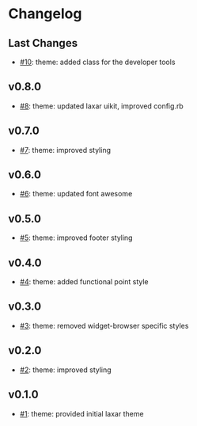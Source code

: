 # Changelog

## Last Changes

- [#10](https://github.com/LaxarJS/cube.theme/issues/10): theme: added class for the developer tools


## v0.8.0

- [#8](https://github.com/LaxarJS/cube.theme/issues/8): theme: updated laxar uikit, improved config.rb


## v0.7.0

- [#7](https://github.com/LaxarJS/cube.theme/issues/7): theme: improved styling


## v0.6.0

- [#6](https://github.com/LaxarJS/cube.theme/issues/6): theme: updated font awesome


## v0.5.0

- [#5](https://github.com/LaxarJS/cube.theme/issues/5): theme: improved footer styling


## v0.4.0

- [#4](https://github.com/LaxarJS/cube.theme/issues/4): theme: added functional point style


## v0.3.0

- [#3](https://github.com/LaxarJS/cube.theme/issues/3): theme: removed widget-browser specific styles


## v0.2.0

- [#2](https://github.com/LaxarJS/cube.theme/issues/2): theme: improved styling


## v0.1.0

- [#1](https://github.com/LaxarJS/cube.theme/issues/1): theme: provided initial laxar theme

